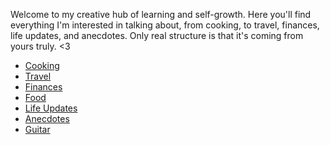 Welcome to my creative hub of learning and self-growth. Here you'll find everything I'm interested in talking about, from 
cooking, to travel, finances, life updates, and anecdotes. Only real structure is that it's coming from yours truly. <3

- [Cooking](#)
- [Travel](#)
- [Finances](#)
- [Food](#)
- [Life Updates](#)
- [Anecdotes](#)
- [Guitar](#)


